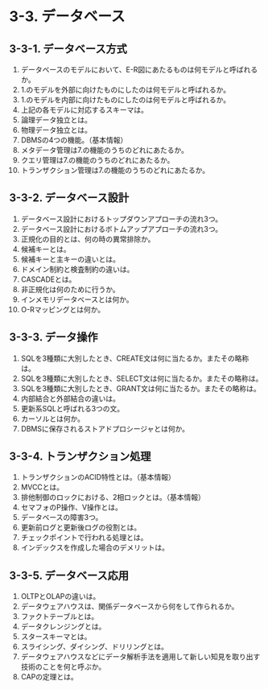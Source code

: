 # 3-3. データベース

## 3-3-1. データベース方式

1. データベースのモデルにおいて、E-R図にあたるものは何モデルと呼ばれるか。
2. 1.のモデルを外部に向けたものにしたのは何モデルと呼ばれるか。
3. 1.のモデルを内部に向けたものにしたのは何モデルと呼ばれるか。
4. 上記の各モデルに対応するスキーマは。
5. 論理データ独立とは。
6. 物理データ独立とは。
7. DBMSの4つの機能。（基本情報）
8. メタデータ管理は7.の機能のうちのどれにあたるか。
9. クエリ管理は7.の機能のうちのどれにあたるか。
10. トランザクション管理は7.の機能のうちのどれにあたるか。

## 3-3-2. データベース設計

1. データベース設計におけるトップダウンアプローチの流れ3つ。
2. データベース設計におけるボトムアップアプローチの流れ3つ。
3. 正規化の目的とは、何の時の異常排除か。
4. 候補キーとは。
5. 候補キーと主キーの違いとは。
5. ドメイン制約と検査制約の違いは。
5. CASCADEとは。
5. 非正規化は何のために行うか。
5. インメモリデータベースとは何か。
5. O-Rマッピングとは何か。

## 3-3-3. データ操作

1. SQLを3種類に大別したとき、CREATE文は何に当たるか。またその略称は。
2. SQLを3種類に大別したとき、SELECT文は何に当たるか。またその略称は。
3. SQLを3種類に大別したとき、GRANT文は何に当たるか。またその略称は。
4. 内部結合と外部結合の違いは。
5. 更新系SQLと呼ばれる3つの文。
6. カーソルとは何か。
7. DBMSに保存されるストアドプロシージャとは何か。

## 3-3-4. トランザクション処理

1. トランザクションのACID特性とは。（基本情報）
2. MVCCとは。
3. 排他制御のロックにおける、2相ロックとは。（基本情報）
3. セマフォのP操作、V操作とは。
3. データベースの障害3つ。
3. 更新前ログと更新後ログの役割とは。
3. チェックポイントで行われる処理とは。
3. インデックスを作成した場合のデメリットは。

## 3-3-5. データベース応用

1. OLTPとOLAPの違いは。
2. データウェアハウスは、関係データベースから何をして作られるか。
3. ファクトテーブルとは。
4. データクレンジングとは。
5. スタースキーマとは。
6. スライシング、ダイシング、ドリリングとは。
7. データウェアハウスなどにデータ解析手法を適用して新しい知見を取り出す技術のことを何と呼ぶか。
8. CAPの定理とは。